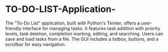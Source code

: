 # TO-DO-LIST-Application-
The "To-Do List" application, built with Python's Tkinter, offers a user-friendly interface for managing tasks. It features task addition with priority levels, task deletion, completion marking, editing, and searching. Users can save and load tasks from a file. The GUI includes a listbox, buttons, and a scrollbar for easy navigation.
